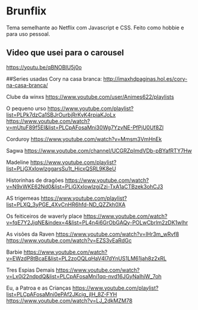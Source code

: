 # Brunflix
Tema semelhante ao Netflix com Javascript e CSS. Feito como hobbie e para uso pessoal.

## Video que usei para o carousel
https://youtu.be/qBNOBIU5j0o

##Series usadas
Cory na casa branca:
http://imaxhdpaginas.hol.es/cory-na-casa-branca/

Clube da winxs
https://www.youtube.com/user/Animes622/playlists

O pequeno urso
https://www.youtube.com/playlist?list=PLPk7dzCa1SBJrOurbjRrKyK4rpiaKJoLx
https://www.youtube.com/watch?v=mUtuF89f5EI&list=PLCpAFosaMni30Wg7YzvNE-PfPjU0Uf8Zl

Corduroy
https://www.youtube.com/watch?v=Mmsm3VmHnEk

Sagwa
https://www.youtube.com/channel/UCGRZpImdVDb-pBYafRTY7Hw

Madeline
https://www.youtube.com/playlist?list=PLjGXxIowlzggarsSu1t_HicxQSRL9K8eU

Historinhas de dragões
https://www.youtube.com/watch?v=N9xWKE62Nd0&list=PLjGXxIowlzgjZzi-TxA1aCTBzek3ohCJ3

AS trigemeas
https://www.youtube.com/playlist?list=PLXQ_3yPGE_4XvCnHR6hfd-ND_QZZkh0XA

Os feiticeiros de waverly place
https://www.youtube.com/watch?v=fqE7Y2JjqNE&index=4&list=PL4n4i6GrObGAQy-POLwCbrlm2zDK1wlhr

As visões da Raven
https://www.youtube.com/watch?v=IHr3m_wRvf8
https://www.youtube.com/watch?v=EZS3vEaRdGc

Barbie
https://www.youtube.com/watch?v=EWzdP8tBcaE&list=PL2zoOQLqHaV4I7dYnUS1LM61jah8z2xRL

Tres Espias Demais
https://www.youtube.com/watch?v=Lx0j22ndpdQ&list=PLCpAFosaMni1qq-nvd16JGyNalhjW_7oh

Eu, a Patroa e as Crianças
https://www.youtube.com/playlist?list=PLCpAFosaMni0ePAf2JKcjg_jIH_8Z-FYH
https://www.youtube.com/watch?v=LJ_2dkMZM78
